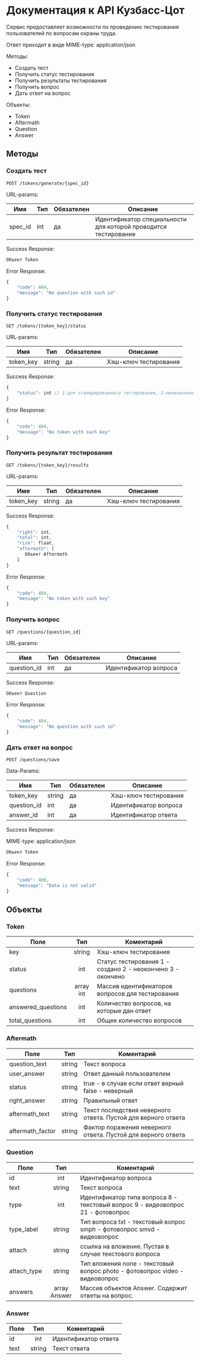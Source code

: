 # Документация к API Кузбасс-Цот

Сервис предоставляет возможности по проведению тестирования пользователей по вопросам охраны труда.

Ответ приходит в виде MIME-type: application/json

Методы:
* Создать тест
* Получить статус тестирования
* Получить результаты тестирования
* Получить вопрос
* Дать ответ на вопрос

Объекты:
* Token
* Aftermath
* Question
* Answer

## Методы

### Создать тест
	POST /tokens/generate/{spec_id}

URL-params: 

| Имя     | Тип | Обязателен | Описание                                                        |
|---------|-----|------------|-----------------------------------------------------------------|
| spec_id | int | да         | Идентификатор специальности для которой проводится тестирование |

Success Response:

```javascript
Объект Token
```
Error Response:
```javascript
{
    "code": 404,
    "message": "No question with such id"
}
```

### Получить статус тестирования
	GET /tokens/{token_key}/status

URL-params: 

| Имя     | Тип | Обязателен | Описание                                                        |
|---------|-----|------------|-----------------------------------------------------------------|
| token_key | string | да         | Хэш-ключ тестирования |

Success Response:

```javascript
{
    "status": int // 1-для сгенерированного тестирования, 2-неоконченное, 3-оконченное
}
```
Error Response:
```javascript
{
    "code": 404,
    "message": "No token with such key"
}
```

### Получить результат тестирования
	GET /tokens/{token_key}/results

URL-params: 

| Имя     | Тип | Обязателен | Описание                                                        |
|---------|-----|------------|-----------------------------------------------------------------|
| token_key | string | да         | Хэш-ключ тестирования |

Success Response:

```javascript
{
    "right": int,
    "total": int,
    "risk": float,
    "aftermath": [
       Объект Aftermath
    ]
}
```
Error Response:
```javascript
{
    "code": 404,
    "message": "No token with such key"
}
```
### Получить вопрос

	GET /questions/{question_id}

URL-params: 

| Имя     | Тип | Обязателен | Описание                                                        |
|---------|-----|------------|-----------------------------------------------------------------|
| question_id | int | да         | Идентификатор вопроса |

Success Response:

```javascript
Объект Question
```
Error Response:
```javascript
{
    "code": 404,
    "message": "No question with such id"
}
```
### Дать ответ на вопрос

	POST /questions/save

Data-Params: 

| Имя         | Тип    | Обязателен | Описание              |
|-------------|--------|------------|-----------------------|
| token_key   | string | да         | Хэш-ключ тестирования |
| question_id | int    | да         | Идентификатор вопроса |
| answer_id   | int    | да         | Идентификатор ответа  |

Success Response:

MIME-type: application/json
```javascript
Объект Token
```
Error Response:
```javascript
{
    "code": 400,
    "message": "Data is not valid"
}
```

## Объекты

### Token
| Поле               | Тип       | Коментарий                                                  |
|--------------------|:---------:|-------------------------------------------------------------|
| key                | string    | Хэш-ключ тестирования                                       |
| status             | int       | Статус тестирования 1 - создано 2 - неокончено 3 - окончено |
| questions          | array int | Массив идентификаторов вопросов для тестирования            |
| answered_questions | int       | Количество вопросов, на которые дан ответ                   |
| total_questions    | int       | Общее количество вопросов                                   |

### Aftermath
| Поле             | Тип    | Коментарий                                                    |
|------------------|:------:|---------------------------------------------------------------|
| question_text    | string | Текст вопроса                                                 |
| user_answer      | string | Ответ данный пользователем                                    |
| status           | string | true - в случае  если ответ верный false - неверный           |
| right_answer     | string | Правильный ответ                                              |
| aftermath_text   | string | Текст последствия неверного ответа. Пустой для верного ответа |
| aftermath_factor | string | Фактор поражения неверного ответа. Пустой для верного ответа  |
### Question
| Поле        | Тип          | Коментарий                                                                      |
|-------------|:------------:|---------------------------------------------------------------------------------|
| id          | int          | Идентификатор вопроса                                                           |
| text        | string       | Текст вопроса                                                                   |
| type        | int          | Идентификатор типа вопроса 8 - текстовый вопрос 9 - видеовопрос 21 - фотовопрос |
| type_label  | string       | Тип вопроса txt - текстовый вопрос smph - фотовопрос smvd - видеовопрос         |
| attach      | string       | ссылка на вложение. Пустая в случае текстового вопроса                          |
| attach_type | string       | Тип вложения none - текстовый вопрос photo - фотовопрос video - видеовопрос     |
| answers     | array Answer | Массив объектов Answer. Содержит ответы на вопрос.                              |
### Answer
| Поле | Тип    | Коментарий           |
|------|:------:|----------------------|
| id   | int    | Идентификатор ответа |
| text | string | Текст ответа         |
